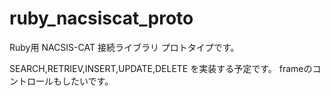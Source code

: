 ruby_nacsiscat_proto
====================

Ruby用 NACSIS-CAT  接続ライブラリ
プロトタイプです。

SEARCH,RETRIEV,INSERT,UPDATE,DELETE を実装する予定です。
frameのコントロールもしたいです。
